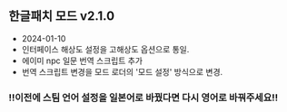 ## 한글패치 모드 v2.1.0
- 2024-01-10
- 인터페이스 해상도 설정을 고해상도 옵션으로 통일.
- 에이미 npc 일문 번역 스크립트 추가
- 번역 스크립트 변경을 모드 로더의 '모드 설정' 방식으로 변경.
### !!이전에 스팀 언어 설정을 일본어로 바꿨다면 다시 영어로 바꿔주세요!!
